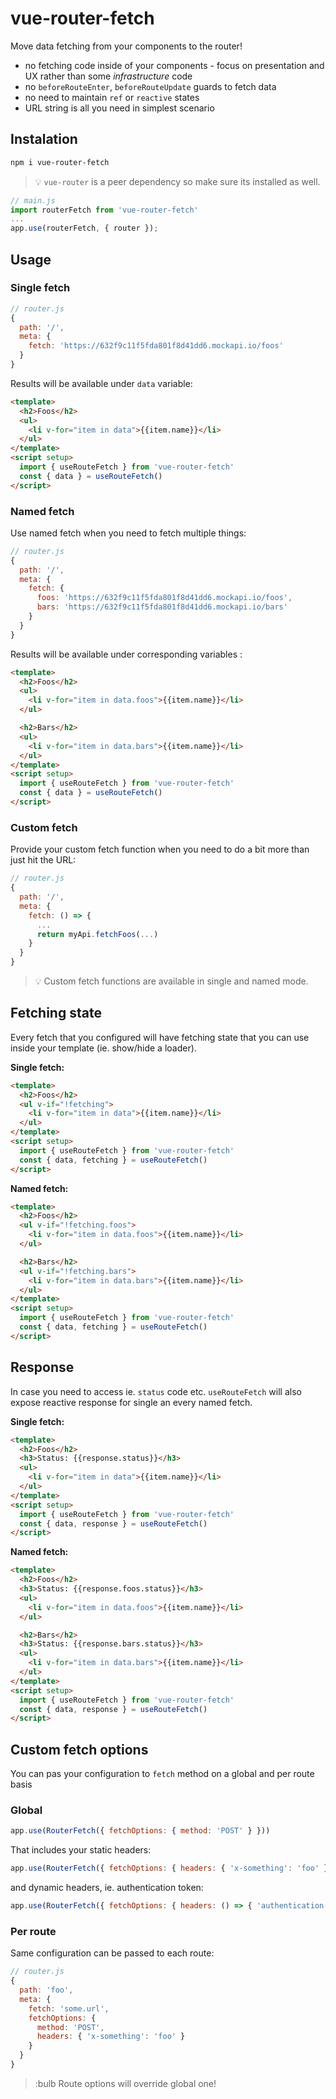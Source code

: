 # vue-router-fetch

Move data fetching from your components to the router!

- no fetching code inside of your components - focus on presentation and UX rather than some _infrastructure_ code
- no `beforeRouteEnter`, `beforeRouteUpdate` guards to fetch data
- no need to maintain `ref` or `reactive` states
- URL string is all you need in simplest scenario

## Instalation

```bash
npm i vue-router-fetch
```

> :bulb: `vue-router` is a peer dependency so make sure its installed as well.

```js
// main.js
import routerFetch from 'vue-router-fetch'
...
app.use(routerFetch, { router });
```

## Usage

### Single fetch

```js
// router.js
{
  path: '/',
  meta: {
    fetch: 'https://632f9c11f5fda801f8d41dd6.mockapi.io/foos'
  }
}
```

Results will be available under `data` variable:

```html
<template>
  <h2>Foos</h2>
  <ul>
    <li v-for="item in data">{{item.name}}</li>
  </ul>
</template>
<script setup>
  import { useRouteFetch } from 'vue-router-fetch'
  const { data } = useRouteFetch()
</script>
```

### Named fetch

Use named fetch when you need to fetch multiple things:

```js
// router.js
{
  path: '/',
  meta: {
    fetch: {
      foos: 'https://632f9c11f5fda801f8d41dd6.mockapi.io/foos',
      bars: 'https://632f9c11f5fda801f8d41dd6.mockapi.io/bars'
    }
  }
}
```

Results will be available under corresponding variables :

```html
<template>
  <h2>Foos</h2>
  <ul>
    <li v-for="item in data.foos">{{item.name}}</li>
  </ul>

  <h2>Bars</h2>
  <ul>
    <li v-for="item in data.bars">{{item.name}}</li>
  </ul>
</template>
<script setup>
  import { useRouteFetch } from 'vue-router-fetch'
  const { data } = useRouteFetch()
</script>
```

### Custom fetch

Provide your custom fetch function when you need to do a bit more than just hit the URL:

```js
// router.js
{
  path: '/',
  meta: {
    fetch: () => {
      ...
      return myApi.fetchFoos(...)
    }
  }
}
```

> :bulb: Custom fetch functions are available in single and named mode.

## Fetching state

Every fetch that you configured will have fetching state that you can use inside your template (ie. show/hide a loader).

**Single fetch:**

```html
<template>
  <h2>Foos</h2>
  <ul v-if="!fetching">
    <li v-for="item in data">{{item.name}}</li>
  </ul>
</template>
<script setup>
  import { useRouteFetch } from 'vue-router-fetch'
  const { data, fetching } = useRouteFetch()
</script>
```

**Named fetch:**

```html
<template>
  <h2>Foos</h2>
  <ul v-if="!fetching.foos">
    <li v-for="item in data.foos">{{item.name}}</li>
  </ul>

  <h2>Bars</h2>
  <ul v-if="!fetching.bars">
    <li v-for="item in data.bars">{{item.name}}</li>
  </ul>
</template>
<script setup>
  import { useRouteFetch } from 'vue-router-fetch'
  const { data, fetching } = useRouteFetch()
</script>
```

## Response

In case you need to access ie. `status` code etc. `useRouteFetch` will also expose reactive response for single an every named fetch.

**Single fetch:**

```html
<template>
  <h2>Foos</h2>
  <h3>Status: {{response.status}}</h3>
  <ul>
    <li v-for="item in data">{{item.name}}</li>
  </ul>
</template>
<script setup>
  import { useRouteFetch } from 'vue-router-fetch'
  const { data, response } = useRouteFetch()
</script>
```

**Named fetch:**

```html
<template>
  <h2>Foos</h2>
  <h3>Status: {{response.foos.status}}</h3>
  <ul>
    <li v-for="item in data.foos">{{item.name}}</li>
  </ul>

  <h2>Bars</h2>
  <h3>Status: {{response.bars.status}}</h3>
  <ul>
    <li v-for="item in data.bars">{{item.name}}</li>
  </ul>
</template>
<script setup>
  import { useRouteFetch } from 'vue-router-fetch'
  const { data, response } = useRouteFetch()
</script>
```

## Custom fetch options

You can pas your configuration to `fetch` method on a global and per route basis

### Global

```js
app.use(RouterFetch({ fetchOptions: { method: 'POST' } }))
```

That includes your static headers:

```js
app.use(RouterFetch({ fetchOptions: { headers: { 'x-something': 'foo' } } }))
```

and dynamic headers, ie. authentication token:

```js
app.use(RouterFetch({ fetchOptions: { headers: () => { 'authentication': ... } } }))
```

### Per route

Same configuration can be passed to each route:

```js
// router.js
{
  path: 'foo',
  meta: {
    fetch: 'some.url',
    fetchOptions: {
      method: 'POST',
      headers: { 'x-something': 'foo' }
    }
  }
}
```

> :bulb Route options will override global one!
